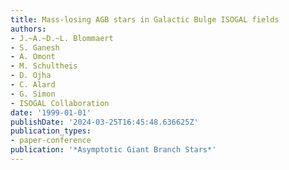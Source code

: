 ```yaml
---
title: Mass-losing AGB stars in Galactic Bulge ISOGAL fields
authors:
- J.~A.~D.~L. Blommaert
- S. Ganesh
- A. Omont
- M. Schultheis
- D. Ojha
- C. Alard
- G. Simon
- ISOGAL Collaboration
date: '1999-01-01'
publishDate: '2024-03-25T16:45:48.636625Z'
publication_types:
- paper-conference
publication: '*Asymptotic Giant Branch Stars*'
---
```


